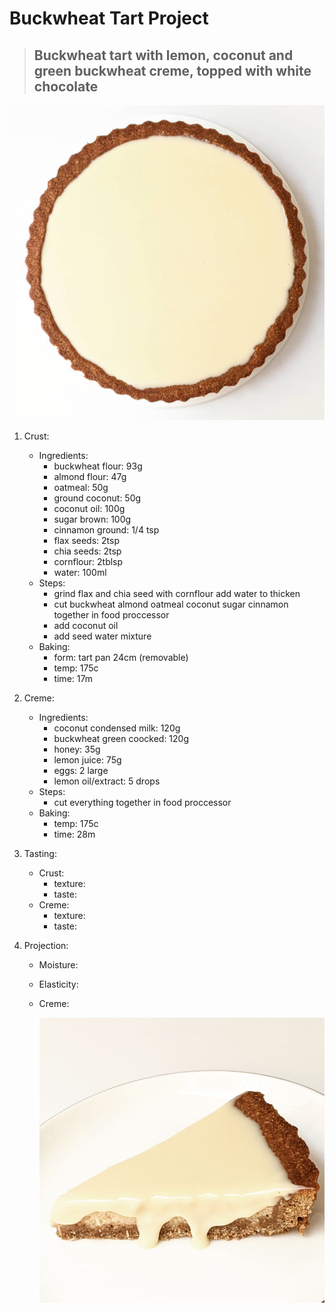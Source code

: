 # Buckwheat Tart Project
> ## Buckwheat tart with lemon, coconut and green buckwheat creme, topped with white chocolate
![image](./media/tart_2.0_01.jpeg)

1. Crust:
    - Ingredients:
      - buckwheat flour: 93g
      - almond flour: 47g
      - oatmeal: 50g
      - ground coconut: 50g
      - coconut oil: 100g
      - sugar brown: 100g
      - cinnamon ground: 1/4 tsp
      - flax seeds: 2tsp
      - chia seeds: 2tsp
      - cornflour: 2tblsp
      - water: 100ml
    - Steps:
      - grind flax and chia seed with cornflour add water to thicken
      - cut buckwheat almond oatmeal coconut sugar cinnamon together in food proccessor
      - add coconut oil
      - add seed water mixture 
    - Baking:
      - form: tart pan 24cm (removable)
      - temp: 175c
      - time: 17m

2. Creme:
    - Ingredients:
      - coconut condensed milk: 120g
      - buckwheat green coocked: 120g
      - honey: 35g
      - lemon juice: 75g
      - eggs: 2 large
      - lemon oil/extract: 5 drops
    - Steps:
      - cut everything together in food proccessor 
    - Baking:
      - temp: 175c
      - time: 28m

3. Tasting:
    - Crust:
      - texture: 
      - taste:
    - Creme:
      - texture:
      - taste:

4. Projection:
    - Moisture:
    - Elasticity:
    - Creme:

        ![image](./media/tart_2.0_02.jpeg)
